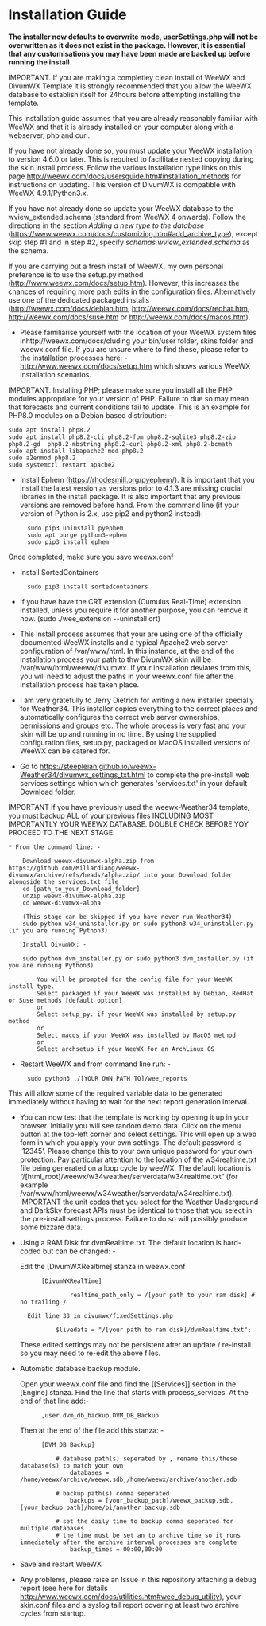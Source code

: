 # Installation Guide

**The installer now defaults to overwrite mode, userSettings.php will not be overwritten as it does not exist in the package. However, it is essential that any customisations you may have been made are backed up before running the install.**

IMPORTANT. If you are making a completley clean install of WeeWX and DivumWX Template it is strongly recommended that you allow the WeeWX database to establish itself for 24hours before attempting installing the template.

This installation guide assumes that you are already reasonably familiar with WeeWX and that it is already installed on your computer along with a webserver, php and curl.

If you have not already done so, you must update your WeeWX installation to version 4.6.0 or later. This is required to facillitate nested copying during the skin install process. Follow the various installation type links on this page http://weewx.com/docs/usersguide.htm#installation_methods for instructions on updating. This version of DivumWX is compatible with WeeWX 4.9.1/Python3.x.

If you have not already done so update your WeeWX database to the wview_extended.schema (standard from WeeWX 4 onwards). Follow the directions in the section *Adding a new type to the database* (https://www.weewx.com/docs/customizing.htm#add_archive_type), except skip step #1 and in step #2, specify *schemas.wview_extended.schema* as the schema. 

If you are carrying out a fresh install of WeeWX, my own personal preference is to use the setup.py method (http://www.weewx.com/docs/setup.htm). However, this increases the chances of requiring more path edits in the configuration files. Alternatively use one of the dedicated packaged installs (http://weewx.com/docs/debian.htm, http://weewx.com/docs/redhat.htm, http://weewx.com/docs/suse.htm or http://weewx.com/docs/macos.htm).

* Please familiarise yourself with the location of your WeeWX system files inhttp://weewx.com/docs/cluding your bin/user folder, skins folder and weewx.conf file. If you are unsure where to find these, please refer to the installation processes here: - http://www.weewx.com/docs/setup.htm which shows various WeeWX installation scenarios.

IMPORTANT. Installing PHP; please make sure you install all the PHP modules appropriate for your version of PHP. Failure to due so may mean that forecasts and current conditions fail to update. This is an example for PHP8.0 modules on a Debian based distribution: -

	sudo apt install php8.2
	sudo apt install php8.2-cli php8.2-fpm php8.2-sqlite3 php8.2-zip php8.2-gd  php8.2-mbstring php8.2-curl php8.2-xml php8.2-bcmath
	sudo apt install libapache2-mod-php8.2
	sudo a2enmod php8.2
	sudo systemctl restart apache2

* Install Ephem (https://rhodesmill.org/pyephem/). It is important that you install the latest version as versions prior to 4.1.3 are missing crucial libraries in the install package. It is also important that any previous versions are removed before hand. From the command line (if your version of Python is 2.x, use pip2 and python2 instead): -

        sudo pip3 uninstall pyephem
		sudo apt purge python3-ephem
		sudo pip3 install ephem

Once completed, make sure you save weewx.conf

* Install SortedContainers

		sudo pip3 install sortedcontainers

* If you have have the CRT extension (Cumulus Real-Time) extension installed, unless you require it for another purpose, you can remove it now. (sudo ./wee_extension --uninstall crt)

* This install process assumes that your are using one of the officially documented WeeWX installs and a typical Apache2 web server configuration of /var/www/html. In this instance, at the end of the installation process your path to thw DivumWX skin will be /var/www/html/weewx/divumwx. If your installation deviates from this, you will need to adjust the paths in your weewx.conf file after the installation process has taken place.

* I am very gratefully to Jerry Dietrich for writing a new installer specially for Weather34. This installer copies everything to the correct places and automatically configures the correct web server ownerships, permissions and groups etc. The whole process is very fast and your skin will be up and running in no time. By using the supplied configuration files, setup.py, packaged or MacOS installed versions of WeeWX can be catered for.

* Go to https://steepleian.github.io/weewx-Weather34/divumwx_settings_txt.html to complete the pre-install web services settings which which generates 'services.txt' in your default Download folder. 


IMPORTANT if you have previously used the weewx-Weather34 template, you must backup ALL of your previous files INCLUDING MOST IMPORTANTLY YOUR WEEWX DATABASE. DOUBLE CHECK BEFORE YOY PROCEED TO THE NEXT STAGE.

    * From the command line: - 
                
		Download weewx-divumwx-alpha.zip from https://github.com/Millardiang/weewx-divumwx/archive/refs/heads/alpha.zip/ into your Download folder alongside the services.txt file
		cd [path_to_your_Download_folder]
		unzip weewx-divumwx-alpha.zip
		cd weewx-divumwx-alpha

		(This stage can be skipped if you have never run Weather34)
        sudo python w34_uninstaller.py or sudo python3 w34_uninstaller.py (if you are running Python3)

		Install DivumWX: -

		sudo python dvm_installer.py or sudo python3 dvm_installer.py (if you are running Python3)
		
		    You will be prompted for the config file for your WeeWX install type.
		    Select packaged if your WeeWX was installed by Debian, RedHat or Suse methods [default option]
		    or
		    Select setup_py. if your WeeWX was installed by setup.py method
		    or
		    Select macos if your WeeWX was installed by MacOS method
			or
		    Select archsetup if your WeeWX for an ArchLinux OS 
		


* Restart WeeWX and from command line run: -
            	
		sudo python3 ./[YOUR OWN PATH TO]/wee_reports

This will allow some of the required variable data to be generated immediately without having to wait for the next report generation interval.

* You can now test that the template is working by opening it up in your browser. Initially you will see random demo data. Click on the menu button at the top-left corner and select settings. This will open up a web form in which you apply your own settings. The default password is '12345'. Please change this to your own unique password for your own protection. Pay particular attention to the location of the w34realtime.txt file being generated on a loop cycle by weeWX. The default location is “/[html_root]/weewx/w34weather/serverdata/w34realtime.txt” (for example /var/www/html/weewx/w34weather/serverdata/w34realtime.txt). IMPORTANT the unit codes that you select for the Weather Underground and DarkSky forecast APIs must be identical to those that you select in the pre-install settings process. Failure to do so will possibly produce some bizzare data.

* Using a RAM Disk for dvmRealtime.txt. The default location is hard-coded but can be changed: -

	Edit the [DivumWXRealtime] stanza in weewx.conf

			[DivumWXRealTime]
    
    				realtime_path_only = /[your path to your ram disk] # no trailing /

        Edit line 33 in divumwx/fixedSettings.php
    				
				$livedata = "/[your path to ram disk]/dvmRealtime.txt";

  These edited settings may not be persistent after an update / re-install so you may need to re-edit the above files.

* Automatic database backup module. 

    Open your weewx.conf file and find the [[Services]] section in the [Engine] stanza. Find the line that starts with process_services. At the end of that line add:-

			,user.dvm_db_backup.DVM_DB_Backup
			
   Then at the end of the file add this stanza: -

			[DVM_DB_Backup]
				
				# database path(s) seperated by , rename this/these database(s) to match your own
    				databases = /home/weewx/archive/weewx.sdb,/home/weewx/archive/another.sdb
				
				# backup path(s) comma seperated 
    				backups = [your_backup_path]/weewx_backup.sdb,[your_backup_path]/home/pi/another_backup.sdb
				
				# set the daily time to backup comma seperated for multiple databases
				# the time must be set an to archive time so it runs immediately after the archive interval processes are complete
    				backup_times = 00:00,00:00
				
* Save and restart WeeWX

* Any problems, please raise an Issue in this repository attaching a debug report (see here for details http://www.weewx.com/docs/utilities.htm#wee_debug_utility), your skin.conf files and a syslog tail report covering at least two archive cycles from startup.

